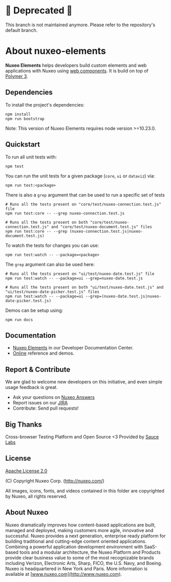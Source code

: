 # 🚨 Deprecated 🚨

This branch is not maintained anymore. Please refer to the repository's default branch.

# About nuxeo-elements

**Nuxeo Elements** helps developers build custom elements and web applications with Nuxeo using [web components](https://developer.mozilla.org/en-US/docs/Web/Web_Components). It is build on top of [Polymer 3](https://polymer-library.polymer-project.org/3.0/docs/about_30).

## Dependencies

To install the project's dependencies:

```
npm install
npm run bootstrap
```
Note: This version of Nuxeo Elements requires node version >=10.23.0.

## Quickstart

To run all unit tests with:

```
npm test
```

You can run the unit tests for a given package (`core`, `ui` or `dataviz`) via:

```
npm run test:<package>
```

There is also a `grep` argument that can be used to run a specific set of tests

```
# Runs all the tests present on "core/test/nuxeo-connection.test.js" file
npm run test:core -- --grep nuxeo-connection.test.js

# Runs all the tests present on both "core/test/nuxeo-connection.test.js" and "core/test/nuxeo-document.test.js" files
npm run test:core -- --grep (nuxeo-connection.test.js|nuxeo-document.test.js)
```

To watch the tests for changes you can use:

```
npm run test:watch -- --package=<package>
```

The `grep` argument can also be used here:

```
# Runs all the tests present on "ui/test/nuxeo-date.test.js" file
npm run test:watch -- --package=ui --grep=nuxeo-date.test.js

# Runs all the tests present on both "ui/test/nuxeo-date.test.js" and "ui/test/nuxeo-date-picker.test.js" files
npm run test:watch -- --package=ui --grep=(nuxeo-date.test.js|nuxeo-date-picker.test.js)
```

Demos can be setup using:

```
npm run docs
```

## Documentation

- [Nuxeo Elements](https://doc.nuxeo.com/x/XJCRAQ) in our Developer Documentation Center.
- [Online](http://nuxeo.github.io/nuxeo-elements) reference and demos.

## Report & Contribute

We are glad to welcome new developers on this initiative, and even simple usage feedback is great.
- Ask your questions on [Nuxeo Answers](http://answers.nuxeo.com)
- Report issues on our [JIRA](https://jira.nuxeo.com/browse/ELEMENTS)
- Contribute: Send pull requests!

## Big Thanks

Cross-browser Testing Platform and Open Source <3 Provided by [Sauce Labs](https://saucelabs.com)

## License

[Apache License 2.0](https://www.apache.org/licenses/LICENSE-2.0.txt)

(C) Copyright Nuxeo Corp. (http://nuxeo.com/)

All images, icons, fonts, and videos contained in this folder are copyrighted by Nuxeo, all rights reserved.

## About Nuxeo
Nuxeo dramatically improves how content-based applications are built, managed and deployed, making customers more agile, innovative and successful. Nuxeo provides a next generation, enterprise ready platform for building traditional and cutting-edge content oriented applications. Combining a powerful application development environment with SaaS-based tools and a modular architecture, the Nuxeo Platform and Products provide clear business value to some of the most recognizable brands including Verizon, Electronic Arts, Sharp, FICO, the U.S. Navy, and Boeing. Nuxeo is headquartered in New York and Paris. More information is available at [www.nuxeo.com](http://www.nuxeo.com).
